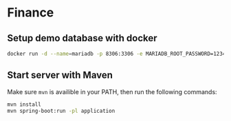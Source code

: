 # Finance

## Setup demo database with docker

```bash
docker run -d --name=mariadb -p 8306:3306 -e MARIADB_ROOT_PASSWORD=123456 -e MARIADB_DATABASE=finance-demo mariadb/server
```

## Start server with Maven

Make sure `mvn` is availible in your PATH, then run the following commands:

```bash
mvn install
mvn spring-boot:run -pl application
```
